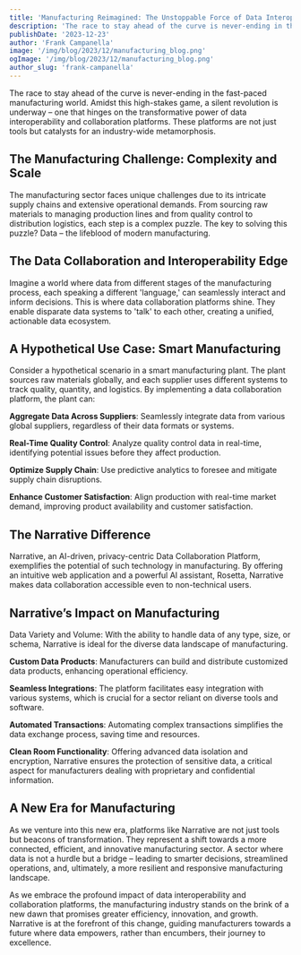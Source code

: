 ```yaml
---
title: 'Manufacturing Reimagined: The Unstoppable Force of Data Interoperability'
description: 'The race to stay ahead of the curve is never-ending in the fast-paced manufacturing world.'
publishDate: '2023-12-23'
author: 'Frank Campanella'
image: '/img/blog/2023/12/manufacturing_blog.png'
ogImage: '/img/blog/2023/12/manufacturing_blog.png'
author_slug: 'frank-campanella'
---
```


The race to stay ahead of the curve is never-ending in the fast-paced manufacturing world. Amidst this high-stakes game, a silent revolution is underway – one that hinges on the transformative power of data interoperability and collaboration platforms. These platforms are not just tools but catalysts for an industry-wide metamorphosis.
<!--more--> 

## The Manufacturing Challenge: Complexity and Scale
The manufacturing sector faces unique challenges due to its intricate supply chains and extensive operational demands. From sourcing raw materials to managing production lines and from quality control to distribution logistics, each step is a complex puzzle. The key to solving this puzzle? Data – the lifeblood of modern manufacturing.

## The Data Collaboration and Interoperability Edge
Imagine a world where data from different stages of the manufacturing process, each speaking a different 'language,' can seamlessly interact and inform decisions. This is where data collaboration platforms shine. They enable disparate data systems to 'talk' to each other, creating a unified, actionable data ecosystem.

## A Hypothetical Use Case: Smart Manufacturing
Consider a hypothetical scenario in a smart manufacturing plant. The plant sources raw materials globally, and each supplier uses different systems to track quality, quantity, and logistics. By implementing a data collaboration platform, the plant can:

**Aggregate Data Across Suppliers**: Seamlessly integrate data from various global suppliers, regardless of their data formats or systems.

**Real-Time Quality Control**: Analyze quality control data in real-time, identifying potential issues before they affect production.

**Optimize Supply Chain**: Use predictive analytics to foresee and mitigate supply chain disruptions.

**Enhance Customer Satisfaction**: Align production with real-time market demand, improving product availability and customer satisfaction.

## The Narrative Difference
Narrative, an AI-driven, privacy-centric Data Collaboration Platform, exemplifies the potential of such technology in manufacturing. By offering an intuitive web application and a powerful AI assistant, Rosetta, Narrative makes data collaboration accessible even to non-technical users.

## Narrative’s Impact on Manufacturing
Data Variety and Volume: With the ability to handle data of any type, size, or schema, Narrative is ideal for the diverse data landscape of manufacturing.

**Custom Data Products**: Manufacturers can build and distribute customized data products, enhancing operational efficiency.

**Seamless Integrations**: The platform facilitates easy integration with various systems, which is crucial for a sector reliant on diverse tools and software.

**Automated Transactions**: Automating complex transactions simplifies the data exchange process, saving time and resources.

**Clean Room Functionality**: Offering advanced data isolation and encryption, Narrative ensures the protection of sensitive data, a critical aspect for manufacturers dealing with proprietary and confidential information.

## A New Era for Manufacturing
As we venture into this new era, platforms like Narrative are not just tools but beacons of transformation. They represent a shift towards a more connected, efficient, and innovative manufacturing sector. A sector where data is not a hurdle but a bridge – leading to smarter decisions, streamlined operations, and, ultimately, a more resilient and responsive manufacturing landscape.

As we embrace the profound impact of data interoperability and collaboration platforms, the manufacturing industry stands on the brink of a new dawn that promises greater efficiency, innovation, and growth. Narrative is at the forefront of this change, guiding manufacturers towards a future where data empowers, rather than encumbers, their journey to excellence.